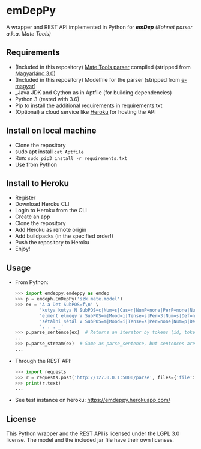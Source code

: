 
# emDepPy
A wrapper and REST API implemented in Python for ___emDep__ (Bohnet parser a.k.a. Mate Tools)_

## Requirements
  
  - (Included in this repository) [Mate Tools parser](http://www.ims.uni-stuttgart.de/forschung/ressourcen/werkzeuge/matetools.en.html) compiled (stripped from [Magyarlánc 3.0](https://github.com/antaljanosbenjamin/magyarlanc/tree/b558823b2d1f9cdc0b5c0ad93b628e96fe251cc1))
  - (Included in this repository) Modelfile for the parser (stripped from [e-magyar](https://github.com/dlt-rilmta/hunlp-GATE/tree/7a75b470753da7e655796c0b1bcaa97e8e143540))
  - _Java JDK and Cython as in Aptfile (for building dependencies)
  - Python 3 (tested with 3.6)
  - Pip to install the additional requirements in requirements.txt
  - (Optional) a cloud service like [Heroku](https://heroku.com) for hosting the API

## Install on local machine

  - Clone the repository
  - sudo apt install `cat Aptfile`
  - Run: `sudo pip3 install -r requirements.txt`
  - Use from Python

## Install to Heroku

  - Register
  - Download Heroku CLI
  - Login to Heroku from the CLI
  - Create an app
  - Clone the repository
  - Add Heroku as remote origin
  - Add buildpacks (in the specified order!)
  - Push the repository to Heroku
  - Enjoy!

## Usage

  - From Python:

	```python
	>>> import emdeppy.emdeppy as emdep
	>>> p = emdeph.EmDepPy('szk.mate.model')
	>>> ex = 'A a Det SubPOS=f\n' \
             'kutya kutya N SubPOS=c|Num=s|Cas=n|NumP=none|PerP=none|NumPd=none\n' \
             'elment elmegy V SubPOS=m|Mood=i|Tense=s|Per=3|Num=s|Def=n\n' \
             'sétálni sétál V SubPOS=m|Mood=i|Tense=s|Per=none|Num=p|Def=n\n' \
             '. . . _'
	>>> p.parse_sentence(ex)  # Returns an iterator by tokens (id, token, lemma, pos, features, heads, labels)
	...
	>>> p.parse_stream(ex)  # Same as parse_sentence, but sentences are separated with empty lines
	...
	```

- Through the REST API:
	```python
	>>> import requests
	>>> r = requests.post('http://127.0.0.1:5000/parse', files={'file':open('parse_test.hfst', encoding='UTF-8')})
	>>> print(r.text)
	...
	```

- See test instance on heroku: https://emdeppy.herokuapp.com/


## License

This Python wrapper and the REST API is licensed under the LGPL 3.0 license.
The model and the included jar file have their own licenses.
